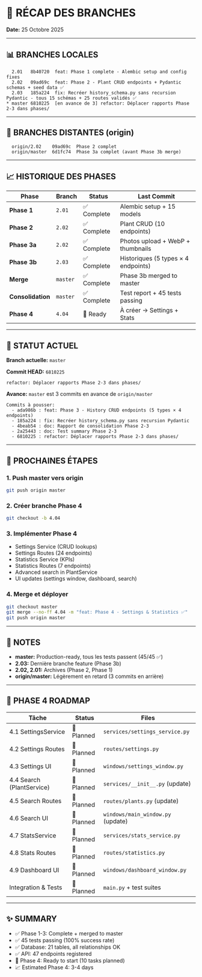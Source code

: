 # 🌿 RÉCAP DES BRANCHES

**Date:** 25 Octobre 2025

---

## 📊 BRANCHES LOCALES

```
  2.01   8b40720  feat: Phase 1 complete - Alembic setup and config fixes
  2.02   09ad69c  feat: Phase 2 - Plant CRUD endpoints + Pydantic schemas + seed data ✅
  2.03   185a224  fix: Recréer history_schema.py sans recursion Pydantic - tous 15 schémas + 25 routes validés ✅
* master 6810225  [en avance de 3] refactor: Déplacer rapports Phase 2-3 dans phases/
```

---

## 📍 BRANCHES DISTANTES (origin)

```
  origin/2.02    09ad69c  Phase 2 complet
  origin/master  6d1fc74  Phase 3a complet (avant Phase 3b merge)
```

---

## 📈 HISTORIQUE DES PHASES

| Phase | Branch | Status | Last Commit |
|-------|--------|--------|-------------|
| **Phase 1** | `2.01` | ✅ Complete | Alembic setup + 15 models |
| **Phase 2** | `2.02` | ✅ Complete | Plant CRUD (10 endpoints) |
| **Phase 3a** | `2.02` | ✅ Complete | Photos upload + WebP + thumbnails |
| **Phase 3b** | `2.03` | ✅ Complete | Historiques (5 types × 4 endpoints) |
| **Merge** | `master` | ✅ Complete | Phase 3b merged to master |
| **Consolidation** | `master` | ✅ Complete | Test report + 45 tests passing |
| **Phase 4** | `4.04` | 🔄 Ready | À créer → Settings + Stats |

---

## 🔄 STATUT ACTUEL

**Branch actuelle:** `master`

**Commit HEAD:** `6810225`
```
refactor: Déplacer rapports Phase 2-3 dans phases/
```

**Avance:** `master` est 3 commits en avance de `origin/master`
```
Commits à pousser:
  - ada986b : feat: Phase 3 - History CRUD endpoints (5 types × 4 endpoints)
  - 185a224 : fix: Recréer history_schema.py sans recursion Pydantic
  - 4beab54 : doc: Rapport de consolidation Phase 2-3
  - 2a25443 : doc: Test summary Phase 2-3
  - 6810225 : refactor: Déplacer rapports Phase 2-3 dans phases/
```

---

## 🚀 PROCHAINES ÉTAPES

### 1. Push master vers origin
```bash
git push origin master
```

### 2. Créer branche Phase 4
```bash
git checkout -b 4.04
```

### 3. Implémenter Phase 4
- Settings Service (CRUD lookups)
- Settings Routes (24 endpoints)
- Statistics Service (KPIs)
- Statistics Routes (7 endpoints)
- Advanced search in PlantService
- UI updates (settings window, dashboard, search)

### 4. Merge et déployer
```bash
git checkout master
git merge --no-ff 4.04 -m "feat: Phase 4 - Settings & Statistics ✅"
git push origin master
```

---

## 📝 NOTES

- **master:** Production-ready, tous les tests passent (45/45 ✅)
- **2.03:** Dernière branche feature (Phase 3b)
- **2.02, 2.01:** Archives (Phase 2, Phase 1)
- **origin/master:** Légèrement en retard (3 commits en arrière)

---

## 🎯 PHASE 4 ROADMAP

| Tâche | Status | Files |
|-------|--------|-------|
| 4.1 SettingsService | 🔄 Planned | `services/settings_service.py` |
| 4.2 Settings Routes | 🔄 Planned | `routes/settings.py` |
| 4.3 Settings UI | 🔄 Planned | `windows/settings_window.py` |
| 4.4 Search (PlantService) | 🔄 Planned | `services/__init__.py` (update) |
| 4.5 Search Routes | 🔄 Planned | `routes/plants.py` (update) |
| 4.6 Search UI | 🔄 Planned | `windows/main_window.py` (update) |
| 4.7 StatsService | 🔄 Planned | `services/stats_service.py` |
| 4.8 Stats Routes | 🔄 Planned | `routes/statistics.py` |
| 4.9 Dashboard UI | 🔄 Planned | `windows/dashboard_window.py` |
| Integration & Tests | 🔄 Planned | `main.py` + test suites |

---

## ✨ SUMMARY

- ✅ Phase 1-3: Complete + merged to master
- ✅ 45 tests passing (100% success rate)
- ✅ Database: 21 tables, all relationships OK
- ✅ API: 47 endpoints registered
- 🔄 Phase 4: Ready to start (10 tasks planned)
- 📈 Estimated Phase 4: 3-4 days

